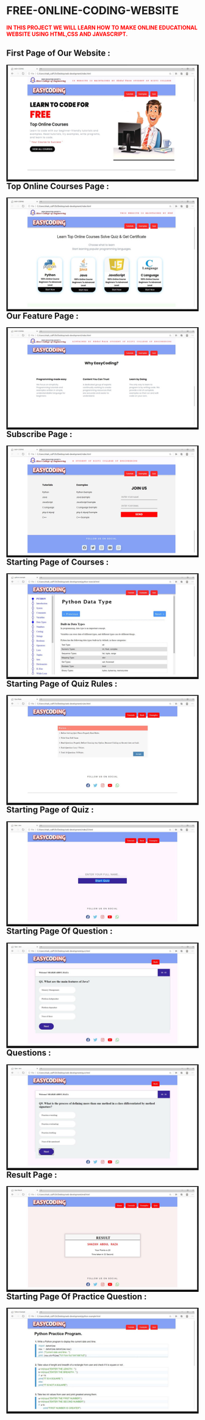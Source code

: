 # FREE-ONLINE-CODING-WEBSITE
<span style="color:red">**IN THIS PROJECT WE WILL LEARN HOW TO MAKE ONLINE EDUCATIONAL WEBSITE USING HTML,CSS AND JAVASCRIPT.**</span>               

## First Page of Our Website :
<img src="output-1.jpg"
     alt="output"
     style="float: left; margin-right: 10px;" />
## Top Online Courses Page :
<img src="output-2.jpg"
     alt="output"
     style="float: left; margin-right: 10px;" />
## Our Feature Page :
<img src="output-3.jpg"
     alt="output"
     style="float: left; margin-right: 10px;" />
## Subscribe Page :
<img src="output-4.jpg"
     alt="output"
     style="float: left; margin-right: 10px;" />
## Starting Page of Courses : 
<img src="output-5.jpg"
     alt="output"
     style="float: left; margin-right: 10px;" />
## Starting Page of Quiz Rules :
<img src="output-6.jpg"
     alt="output"
     style="float: left; margin-right: 10px;" />
## Starting Page of Quiz :
<img src="output-7.jpg"
     alt="output"
     style="float: left; margin-right: 10px;" />
## Starting Page Of Question : 
<img src="output-8.jpg"
     alt="output"
     style="float: left; margin-right: 10px;" />
## Questions : 
<img src="output-9.jpg"
     alt="output"
     style="float: left; margin-right: 10px;" />
## Result Page :
<img src="output-10.jpg"
     alt="output"
     style="float: left; margin-right: 10px;" />
## Starting Page Of Practice Question :
<img src="output-11.jpg"
     alt="output"
     style="float: left; margin-right: 10px;" />
